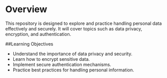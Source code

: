 # Overview
This repository is designed to explore and practice handling personal data effectively and securely. It will cover topics such as data privacy, encryption, and authentication.

##Learning Objectives
- Understand the importance of data privacy and security.
- Learn how to encrypt sensitive data.
- Implement secure authentication mechanisms.
- Practice best practices for handling personal information.
